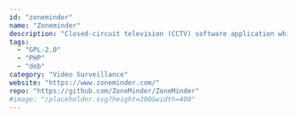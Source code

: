 ```yaml
---
id: "zoneminder"
name: "Zoneminder"
description: "Closed-circuit television (CCTV) software application which supports IP, USB and Analog cameras."
tags:
  - "GPL-2.0"
  - "PHP"
  - "deb"
category: "Video Surveillance"
website: "https://www.zoneminder.com/"
repo: "https://github.com/ZoneMinder/ZoneMinder"
#image: "/placeholder.svg?height=300&width=400"
---
```


